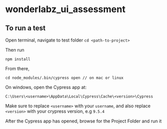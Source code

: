 # wonderlabz_ui_assessment


## To run a test

Open terminal, navigate to test folder 
```cd <path-to-project> ```

Then run

```npm install```

From there, 

```
cd node_modules/.bin/cypress open // on mac or linux
```

On windows, open the Cypress app at:

```
C:\Users\<username>\AppData\Local\Cypress\Cache\<version>\Cypress
```
Make sure to replace `<username>` with your `username`, and also replace `<version>` with your crypress version, e.g `9.5.4`

After the Cypress app has opened, browse for the Project Folder and run it
